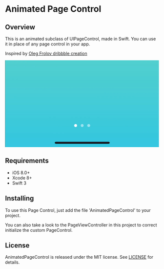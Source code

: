 # Animated Page Control

## Overview

This is an animated  subclass of UIPageControl, made in Swift. You can use it in place of any page control in your app.

Inspired by [Oleg Frolov dribbble creation](https://dribbble.com/shots/5254763-Page-Indicator-Exploration)


<img src="Images/PageIndicator.gif">

## Requirements

* iOS 8.0+
* Xcode 8+
* Swift 3

## Installing

To use this Page Control, just add the file 'AnimatedPageControl' to your project.

You can also take a look to the PageViewController in this project to correct initialize the custom PageControl.

## License
AnimatedPageControl is released under the MIT license. See [LICENSE](./LICENSE) for details.
